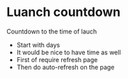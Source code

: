 # Luanch countdown 

Countdown to the time of lauch

- Start with days
- It would be nice to have time as well
- First of require refresh page
- Then do auto-refresh on the page




